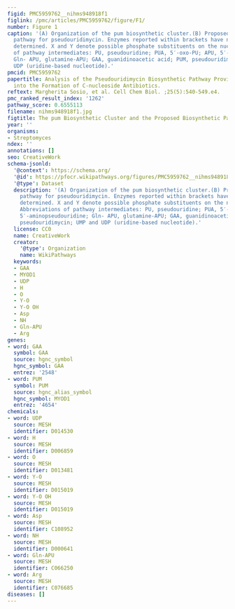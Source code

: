 ```yaml
---
figid: PMC5959762__nihms948918f1
figlink: /pmc/articles/PMC5959762/figure/F1/
number: Figure 1
caption: '(A) Organization of the pum biosynthetic cluster.(B) Proposed biosynthetic
  pathway for pseudouridimycin. Enzymes reported within brackets have not been experimentally
  determined. X and Y denote possible phosphate substituents on the nucleoside. Abbreviations
  of pathway intermediates: PU, pseudouridine; PUA, 5′-oxo-PU; APU, 5′-aminopseudouridine;
  Gln- APU, glutamine-APU; GAA, guanidinoacetic acid; PUM, pseudouridimycin; UMP and
  UDP (uridine-based nucleotide).'
pmcid: PMC5959762
papertitle: Analysis of the Pseudouridimycin Biosynthetic Pathway Provides Insights
  into the Formation of C-nucleoside Antibiotics.
reftext: Margherita Sosio, et al. Cell Chem Biol. ;25(5):540-549.e4.
pmc_ranked_result_index: '1262'
pathway_score: 0.6555113
filename: nihms948918f1.jpg
figtitle: The pum Biosynthetic Cluster and the Proposed Biosynthetic Pathway for Pseudouridimycin
year: ''
organisms:
- Streptomyces
ndex: ''
annotations: []
seo: CreativeWork
schema-jsonld:
  '@context': https://schema.org/
  '@id': https://pfocr.wikipathways.org/figures/PMC5959762__nihms948918f1.html
  '@type': Dataset
  description: '(A) Organization of the pum biosynthetic cluster.(B) Proposed biosynthetic
    pathway for pseudouridimycin. Enzymes reported within brackets have not been experimentally
    determined. X and Y denote possible phosphate substituents on the nucleoside.
    Abbreviations of pathway intermediates: PU, pseudouridine; PUA, 5′-oxo-PU; APU,
    5′-aminopseudouridine; Gln- APU, glutamine-APU; GAA, guanidinoacetic acid; PUM,
    pseudouridimycin; UMP and UDP (uridine-based nucleotide).'
  license: CC0
  name: CreativeWork
  creator:
    '@type': Organization
    name: WikiPathways
  keywords:
  - GAA
  - MYOD1
  - UDP
  - H
  - O
  - Y-O
  - Y-O OH
  - Asp
  - NH
  - Gln-APU
  - Arg
genes:
- word: GAA
  symbol: GAA
  source: hgnc_symbol
  hgnc_symbol: GAA
  entrez: '2548'
- word: PUM
  symbol: PUM
  source: hgnc_alias_symbol
  hgnc_symbol: MYOD1
  entrez: '4654'
chemicals:
- word: UDP
  source: MESH
  identifier: D014530
- word: H
  source: MESH
  identifier: D006859
- word: O
  source: MESH
  identifier: D013481
- word: Y-O
  source: MESH
  identifier: D015019
- word: Y-O OH
  source: MESH
  identifier: D015019
- word: Asp
  source: MESH
  identifier: C108952
- word: NH
  source: MESH
  identifier: D000641
- word: Gln-APU
  source: MESH
  identifier: C066250
- word: Arg
  source: MESH
  identifier: C076685
diseases: []
---
```

